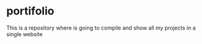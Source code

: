 # portifolio
This is a repository where is going to compile and show all my projects in a single website
